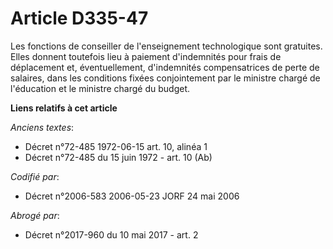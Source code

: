 # Article D335-47

Les fonctions de conseiller de l'enseignement technologique sont gratuites. Elles donnent toutefois lieu à paiement
d'indemnités pour frais de déplacement et, éventuellement, d'indemnités compensatrices de perte de salaires, dans les
conditions fixées conjointement par le ministre chargé de l'éducation et le ministre chargé du budget.

**Liens relatifs à cet article**

_Anciens textes_:

  - Décret n°72-485 1972-06-15 art. 10, alinéa 1
  - Décret n°72-485 du 15 juin 1972 - art. 10 (Ab)

_Codifié par_:

  - Décret n°2006-583 2006-05-23 JORF 24 mai 2006

_Abrogé par_:

  - Décret n°2017-960 du 10 mai 2017 - art. 2
